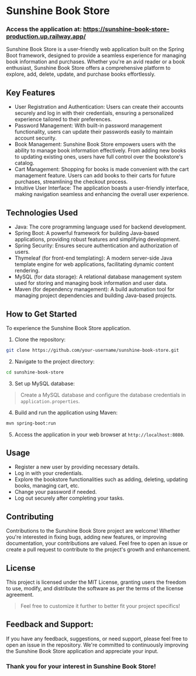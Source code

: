 # Sunshine Book Store
### Access the application at: https://sunshine-book-store-production.up.railway.app/

Sunshine Book Store is a user-friendly web application built on the Spring Boot framework, designed to provide a seamless experience for managing book information and purchases. Whether you're an avid reader or a book enthusiast, Sunshine Book Store offers a comprehensive platform to explore, add, delete, update, and purchase books effortlessly.

## Key Features

- User Registration and Authentication: Users can create their accounts securely and log in with their credentials, ensuring a personalized experience tailored to their preferences.
- Password Management: With built-in password management functionality, users can update their passwords easily to maintain account security.
- Book Management: Sunshine Book Store empowers users with the ability to manage book information effectively. From adding new books to updating existing ones, users have full control over the bookstore's catalog.
- Cart Management: Shopping for books is made convenient with the cart management feature. Users can add books to their carts for future purchases, streamlining the checkout process.
- Intuitive User Interface: The application boasts a user-friendly interface, making navigation seamless and enhancing the overall user experience.

## Technologies Used

- Java: The core programming language used for backend development.
- Spring Boot: A powerful framework for building Java-based applications, providing robust features and simplifying development.
- Spring Security: Ensures secure authentication and authorization of users.
- Thymeleaf (for front-end templating): A modern server-side Java template engine for web applications, facilitating dynamic content rendering.
- MySQL (for data storage): A relational database management system used for storing and managing book information and user data.
- Maven (for dependency management): A build automation tool for managing project dependencies and building Java-based projects.

## How to Get Started

To experience the Sunshine Book Store application.

1. Clone the repository:

```bash
git clone https://github.com/your-username/sunshine-book-store.git
```
2. Navigate to the project directory:
```bash
cd sunshine-book-store
```
3. Set up MySQL database:
> Create a MySQL database and configure the database credentials in `application.properties`.

4. Build and run the application using Maven:
```bash
mvn spring-boot:run
```
5. Access the application in your web browser at `http://localhost:8080`.

## Usage
- Register a new user by providing necessary details.
- Log in with your credentials.
- Explore the bookstore functionalities such as adding, deleting, updating books, managing cart, etc.
- Change your password if needed.
- Log out securely after completing your tasks.
  
## Contributing
Contributions to the Sunshine Book Store project are welcome! Whether you're interested in fixing bugs, adding new features, or improving documentation, your contributions are valued. Feel free to open an issue or create a pull request to contribute to the project's growth and enhancement.

## License
This project is licensed under the MIT License, granting users the freedom to use, modify, and distribute the software as per the terms of the license agreement.

> Feel free to customize it further to better fit your project specifics!

## Feedback and Support:

If you have any feedback, suggestions, or need support, please feel free to open an issue in the repository. We're committed to continuously improving the Sunshine Book Store application and appreciate your input.

### Thank you for your interest in Sunshine Book Store!
